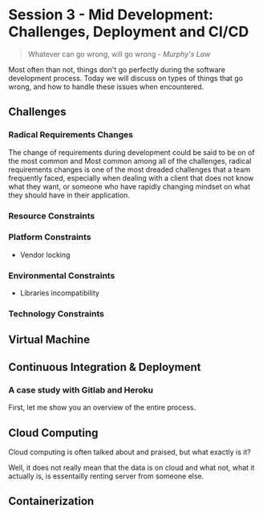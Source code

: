# Session 3 - Mid Development: Challenges, Deployment and CI/CD

> Whatever can go wrong, will go wrong - *Murphy's Law*

Most often than not, things don't go perfectly during the software development process. Today we will discuss on types of things that go wrong, and how to handle these issues when encountered.

## Challenges

### Radical Requirements Changes

The change of requirements during development could be said to be on of the most common and
Most common among all of the challenges, radical requirements changes is one of the most dreaded challenges that a team frequently faced, especially when dealing with a client that does not know what they want, or someone who have rapidly changing mindset on what they should have in their application.

### Resource Constraints

### Platform Constraints

- Vendor locking

### Environmental Constraints

- Libraries incompatibility

### Technology Constraints

## Virtual Machine

## Continuous Integration & Deployment

### A case study with Gitlab and Heroku

First, let me show you an overview of the entire process.



## Cloud Computing

Cloud computing is often talked about and praised, but what exactly is it?

Well, it does not really mean that the data is on cloud and what not, what it actually is, is essentailly renting server from someone else.

 

## Containerization

